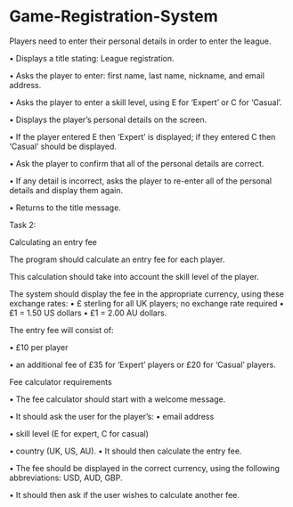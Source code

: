 # Game-Registration-System

Players need to enter their personal details in order to enter the league.

• Displays a title stating: League registration.

• Asks the player to enter: first name, last name, nickname, and email address.

• Asks the player to enter a skill level, using E for ‘Expert’ or C for ‘Casual’.

• Displays the player’s personal details on the screen.

• If the player entered E then ‘Expert’ is displayed; if they entered C then
‘Casual’ should be displayed.

• Ask the player to confirm that all of the personal details are correct.

• If any detail is incorrect, asks the player to re-enter all of the personal details and
display them again.

• Returns to the title message.

Task 2:

Calculating an entry fee

The program should calculate an entry fee for each player. 

This calculation should take into account the skill level of the player.

The system should display the fee in the appropriate currency, using these exchange rates:
• £ sterling for all UK players; no exchange rate required
• £1 = 1.50 US dollars
• £1 = 2.00 AU dollars.

The entry fee will consist of:

• £10 per player

• an additional fee of £35 for ‘Expert’ players or £20 for ‘Casual’ players.

Fee calculator requirements

• The fee calculator should start with a welcome message.

• It should ask the user for the player’s:
• email address

• skill level (E for expert, C for casual)

• country (UK, US, AU).
• It should then calculate the entry fee.

• The fee should be displayed in the correct currency, using the following
abbreviations: USD, AUD, GBP.

• It should then ask if the user wishes to calculate another fee.
